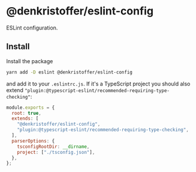 # @denkristoffer/eslint-config

ESLint configuration.

## Install

Install the package

```sh
yarn add -D eslint @denkristoffer/eslint-config
```

and add it to your `.eslintrc.js`. If it's a TypeScript project you should also extend `"plugin:@typescript-eslint/recommended-requiring-type-checking"`:

```js
module.exports = {
  root: true,
  extends: [
    "@denkristoffer/eslint-config",
    "plugin:@typescript-eslint/recommended-requiring-type-checking",
  ],
  parserOptions: {
    tsconfigRootDir: __dirname,
    project: ["./tsconfig.json"],
  },
};
```
